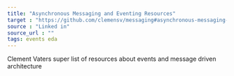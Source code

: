 ```yaml
---
title: "Asynchronous Messaging and Eventing Resources"
target : "https://github.com/clemensv/messaging#asynchronous-messaging-and-eventing-resources"
source : "Linked in"
source_url : ""
tags: events eda
---
```


Clement Vaters super list of resources about events and message driven architecture